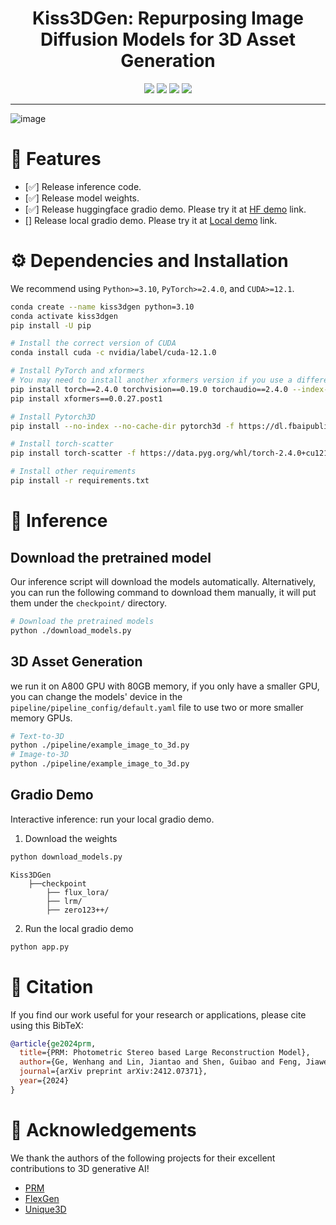

<div align="center">
  
# Kiss3DGen: Repurposing Image Diffusion Models for 3D Asset Generation

<a href="https://ltt-o.github.io/Kiss3dgen.github.io"><img src="https://img.shields.io/badge/Project_Page-Online-EA3A97"></a>
<a href="https://arxiv.org/abs/2412.07371"><img src="https://img.shields.io/badge/ArXiv-2412.07371-brightgreen"></a> 
<a href="https://huggingface.co/spaces/LTT/Kiss3DGen"><img src="https://img.shields.io/badge/%F0%9F%A4%97%20Gradio%20Demo-Huggingface-orange"></a>
<a href="#" style="pointer-events: none;"><img src="https://img.shields.io/badge/%F0%9F%A4%97%20Gradio%20Demo%20(Local)-Coming%20Soon-lightgrey"></a>
<!-- <a href="https://huggingface.co/LTT/PRM"><img src="https://img.shields.io/badge/%F0%9F%A4%97%20Gradio%20Demo-Local-orange"></a> -->

</div>

---
![image](assets/teaser.png)

# 🚩 Features
- [✅] Release inference code.
- [✅] Release model weights.
- [✅] Release huggingface gradio demo. Please try it at [HF demo](https://huggingface.co/spaces/LTT/Kiss3DGen) link.
- [] Release local gradio demo. Please try it at [Local demo](https://huggingface.co/spaces/LTT/Kiss3DGen) link.


# ⚙️ Dependencies and Installation

We recommend using `Python>=3.10`, `PyTorch>=2.4.0`, and `CUDA>=12.1`.
```bash
conda create --name kiss3dgen python=3.10
conda activate kiss3dgen
pip install -U pip

# Install the correct version of CUDA
conda install cuda -c nvidia/label/cuda-12.1.0

# Install PyTorch and xformers
# You may need to install another xformers version if you use a different PyTorch version
pip install torch==2.4.0 torchvision==0.19.0 torchaudio==2.4.0 --index-url https://download.pytorch.org/whl/cu121
pip install xformers==0.0.27.post1

# Install Pytorch3D 
pip install --no-index --no-cache-dir pytorch3d -f https://dl.fbaipublicfiles.com/pytorch3d/packaging/wheels/py310_cu121_pyt240/download.html

# Install torch-scatter 
pip install torch-scatter -f https://data.pyg.org/whl/torch-2.4.0+cu121.html

# Install other requirements
pip install -r requirements.txt
```

# 💫 Inference

## Download the pretrained model

Our inference script will download the models automatically. Alternatively, you can run the following command to download them manually, it will put them under the `checkpoint/` directory.
```bash
# Download the pretrained models
python ./download_models.py
```
## 3D Asset Generation
we run it on A800 GPU with 80GB memory, if you only have a smaller GPU, you can change the models' device in the `pipeline/pipeline_config/default.yaml` file to use two or more smaller memory GPUs.
```bash
# Text-to-3D
python ./pipeline/example_image_to_3d.py
# Image-to-3D
python ./pipeline/example_image_to_3d.py
```

## Gradio Demo
Interactive inference: run your local gradio demo.
1. Download the weights
```bash
python download_models.py
```
```
Kiss3DGen
    ├──checkpoint
        ├── flux_lora/
        ├── lrm/
        ├── zero123++/
```
2. Run the local gradio demo
```bash
python app.py
```

# 📜 Citation
If you find our work useful for your research or applications, please cite using this BibTeX:

```BibTeX
@article{ge2024prm,
  title={PRM: Photometric Stereo based Large Reconstruction Model},
  author={Ge, Wenhang and Lin, Jiantao and Shen, Guibao and Feng, Jiawei and Hu, Tao and Xu, Xinli and Chen, Ying-Cong},
  journal={arXiv preprint arXiv:2412.07371},
  year={2024}
}
```

# 🤗 Acknowledgements

We thank the authors of the following projects for their excellent contributions to 3D generative AI!

- [PRM](https://github.com/g3956/PRM)
- [FlexGen](https://xxu068.github.io/flexgen.github.io/)
- [Unique3D](https://github.com/AiuniAI/Unique3D)



